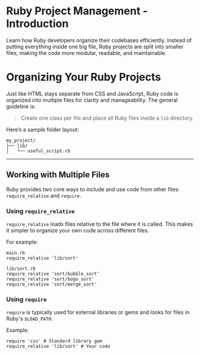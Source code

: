 # Ruby Project Management - Introduction

Learn how Ruby developers organize their codebases efficiently. Instead of putting everything inside one big file, Ruby projects are split into smaller files, making the code more modular, readable, and maintainable.

# Organizing Your Ruby Projects

Just like HTML stays separate from CSS and JavaScript, Ruby code is organized into multiple files for clarity and manageability. The general guideline is:

> Create one class per file and place all Ruby files inside a `lib` directory.

Here’s a sample folder layout:

```
my_project/  
├── lib/  
│   └── useful_script.rb  
```


---

## Working with Multiple Files

Ruby provides two core ways to include and use code from other files: `require_relative` and `require`.

### Using `require_relative`

`require_relative` loads files relative to the file where it is called. This makes it simpler to organize your own code across different files.

For example:

```
main.rb
require_relative 'lib/sort'

lib/sort.rb
require_relative 'sort/bubble_sort'
require_relative 'sort/bogo_sort'
require_relative 'sort/merge_sort'
```

### Using `require`

`require` is typically used for external libraries or gems and looks for files in Ruby's `$LOAD_PATH`.

Example:  
```
require 'csv' # Standard library gem  
require_relative 'lib/sort' # Your code  
```